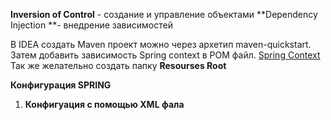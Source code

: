 **Inversion of Control** - создание и управление объектами
**Dependency Injection **- внедрение зависимостей

В IDEA создать Maven  проект можно через архетип maven-quickstart.
Затем добавить зависимость Spring context в POM файл.
[Spring Context](https://mvnrepository.com/artifact/org.springframework/spring-context "Spring Context")
Так же желательно создать папку **Resourses Root**

**Конфигурация SPRING**

1.  **Конфигуация с помощью XML фала**
